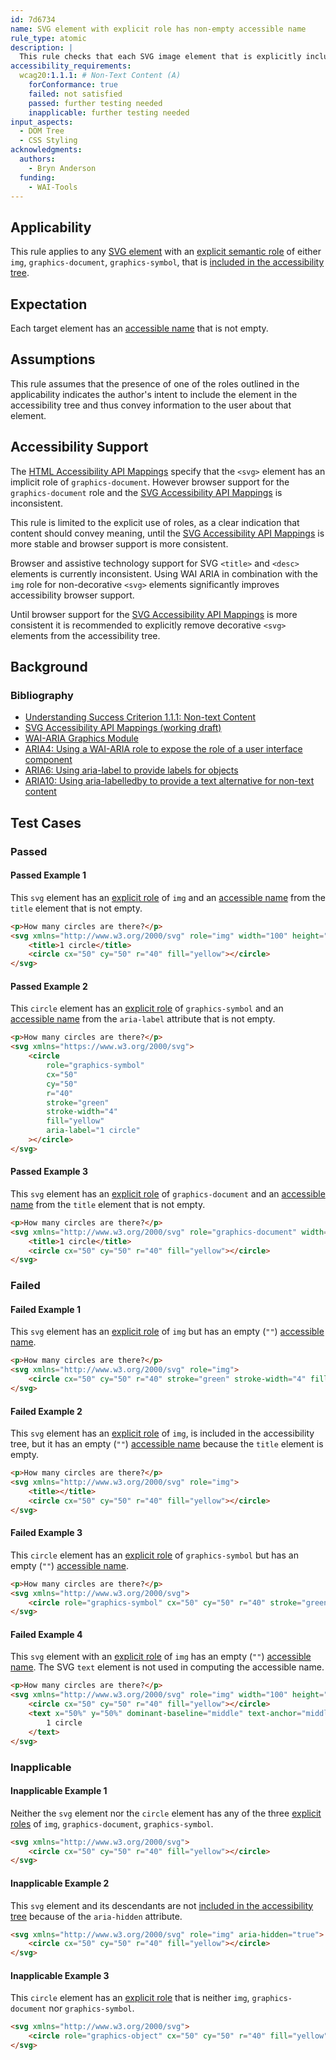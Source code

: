 ```yaml
---
id: 7d6734
name: SVG element with explicit role has non-empty accessible name
rule_type: atomic
description: |
  This rule checks that each SVG image element that is explicitly included in the accessibility tree has a non-empty accessible name.
accessibility_requirements:
  wcag20:1.1.1: # Non-Text Content (A)
    forConformance: true
    failed: not satisfied
    passed: further testing needed
    inapplicable: further testing needed
input_aspects:
  - DOM Tree
  - CSS Styling
acknowledgments:
  authors:
    - Bryn Anderson
  funding:
    - WAI-Tools
---
```


## Applicability

This rule applies to any [SVG element][] with an [explicit semantic role][explicit role] of either `img`, `graphics-document`, `graphics-symbol`, that is [included in the accessibility tree][].

## Expectation

Each target element has an [accessible name][] that is not empty.

## Assumptions

This rule assumes that the presence of one of the roles outlined in the applicability indicates the author's intent to include the element in the accessibility tree and thus convey information to the user about that element.

## Accessibility Support

The [HTML Accessibility API Mappings](https://www.w3.org/TR/html-aam-1.0/#html-element-role-mappings) specify that the `<svg>` element has an implicit role of `graphics-document`. However browser support for the `graphics-document` role and the [SVG Accessibility API Mappings][] is inconsistent.

This rule is limited to the explicit use of roles, as a clear indication that content should convey meaning, until the [SVG Accessibility API Mappings][] is more stable and browser support is more consistent.

Browser and assistive technology support for SVG `<title>` and `<desc>` elements is currently inconsistent. Using WAI ARIA in combination with the `img` role for non-decorative `<svg>` elements significantly improves accessibility browser support.

Until browser support for the [SVG Accessibility API Mappings][] is more consistent it is recommended to explicitly remove decorative `<svg>` elements from the accessibility tree.

## Background

### Bibliography

- [Understanding Success Criterion 1.1.1: Non-text Content](https://www.w3.org/WAI/WCAG21/Understanding/non-text-content.html)
- [SVG Accessibility API Mappings (working draft)][svg accessibility api mappings]
- [WAI-ARIA Graphics Module](https://www.w3.org/TR/graphics-aria-1.0/)
- [ARIA4: Using a WAI-ARIA role to expose the role of a user interface component](https://www.w3.org/WAI/WCAG21/Techniques/aria/ARIA4)
- [ARIA6: Using aria-label to provide labels for objects](https://www.w3.org/WAI/WCAG21/Techniques/aria/ARIA6)
- [ARIA10: Using aria-labelledby to provide a text alternative for non-text content](https://www.w3.org/WAI/WCAG21/Techniques/aria/ARIA10)

## Test Cases

### Passed

#### Passed Example 1

This `svg` element has an [explicit role][] of `img` and an [accessible name][] from the `title` element that is not empty.

```html
<p>How many circles are there?</p>
<svg xmlns="http://www.w3.org/2000/svg" role="img" width="100" height="100">
	<title>1 circle</title>
	<circle cx="50" cy="50" r="40" fill="yellow"></circle>
</svg>
```

#### Passed Example 2

This `circle` element has an [explicit role][] of `graphics-symbol` and an [accessible name][] from the `aria-label` attribute that is not empty.

```html
<p>How many circles are there?</p>
<svg xmlns="https://www.w3.org/2000/svg">
	<circle
		role="graphics-symbol"
		cx="50"
		cy="50"
		r="40"
		stroke="green"
		stroke-width="4"
		fill="yellow"
		aria-label="1 circle"
	></circle>
</svg>
```

#### Passed Example 3

This `svg` element has an [explicit role][] of `graphics-document` and an [accessible name][] from the `title` element that is not empty.

```html
<p>How many circles are there?</p>
<svg xmlns="http://www.w3.org/2000/svg" role="graphics-document" width="100" height="100">
	<title>1 circle</title>
	<circle cx="50" cy="50" r="40" fill="yellow"></circle>
</svg>
```

### Failed

#### Failed Example 1

This `svg` element has an [explicit role][] of `img` but has an empty (`""`) [accessible name][].

```html
<p>How many circles are there?</p>
<svg xmlns="http://www.w3.org/2000/svg" role="img">
	<circle cx="50" cy="50" r="40" stroke="green" stroke-width="4" fill="yellow"></circle>
</svg>
```

#### Failed Example 2

This `svg` element has an [explicit role][] of `img`, is included in the accessibility tree, but it has an empty (`""`) [accessible name][] because the `title` element is empty.

```html
<p>How many circles are there?</p>
<svg xmlns="http://www.w3.org/2000/svg" role="img">
	<title></title>
	<circle cx="50" cy="50" r="40" fill="yellow"></circle>
</svg>
```

#### Failed Example 3

This `circle` element has an [explicit role][] of `graphics-symbol` but has an empty (`""`) [accessible name][].

```html
<p>How many circles are there?</p>
<svg xmlns="http://www.w3.org/2000/svg">
	<circle role="graphics-symbol" cx="50" cy="50" r="40" stroke="green" stroke-width="4" fill="yellow"></circle>
</svg>
```

#### Failed Example 4

This `svg` element with an [explicit role][] of `img` has an empty (`""`) [accessible name][]. The SVG `text` element is not used in computing the accessible name.

```html
<p>How many circles are there?</p>
<svg xmlns="http://www.w3.org/2000/svg" role="img" width="100" height="100">
	<circle cx="50" cy="50" r="40" fill="yellow"></circle>
	<text x="50%" y="50%" dominant-baseline="middle" text-anchor="middle">
		1 circle
	</text>
</svg>
```

### Inapplicable

#### Inapplicable Example 1

Neither the `svg` element nor the `circle` element has any of the three [explicit roles][explicit role] of `img`, `graphics-document`, `graphics-symbol`.

```html
<svg xmlns="http://www.w3.org/2000/svg">
	<circle cx="50" cy="50" r="40" fill="yellow"></circle>
</svg>
```

#### Inapplicable Example 2

This `svg` element and its descendants are not [included in the accessibility tree][] because of the `aria-hidden` attribute.

```html
<svg xmlns="http://www.w3.org/2000/svg" role="img" aria-hidden="true">
	<circle cx="50" cy="50" r="40" fill="yellow"></circle>
</svg>
```

#### Inapplicable Example 3

This `circle` element has an [explicit role][] that is neither `img`, `graphics-document` nor `graphics-symbol`.

```html
<svg xmlns="http://www.w3.org/2000/svg">
	<circle role="graphics-object" cx="50" cy="50" r="40" fill="yellow"></circle>
</svg>
```

[accessible name]: #accessible-name 'Definition of accessible name'
[explicit role]: #explicit-role 'Definition of explicit role'
[included in the accessibility tree]: #included-in-the-accessibility-tree 'Definition of Included in the accessibility tree'
[svg accessibility api mappings]: https://www.w3.org/TR/svg-aam-1.0
[svg element]: #namespaced-element
